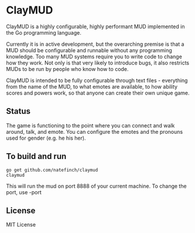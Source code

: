 ClayMUD
===============

ClayMUD is a highly configurable, highly performant MUD implemented in the Go programming language.

Currently it is in active development, but the overarching premise is that a MUD
should be configurable and runnable without any programming knowledge. Too many
MUD systems require you to write code to change how they work. Not only is that
very likely to introduce bugs, it also restricts MUDs to be run by people who
know how to code.

ClayMUD is intended to be fully configurable through text files - everything
from the name of the MUD, to what emotes are available, to how ability scores
and powers work, so that anyone can create their own unique game.


Status
-----------

The game is functioning to the point where you can connect and walk around,
talk, and emote.  You can configure the emotes and the pronouns used for gender
(e.g. he his her).


To build and run
-----------------------

```shell
go get github.com/natefinch/claymud
claymud 
```

This will run the mud on port 8888 of your current machine. To change the port,
use -port <port>


License
-------------

MIT License
